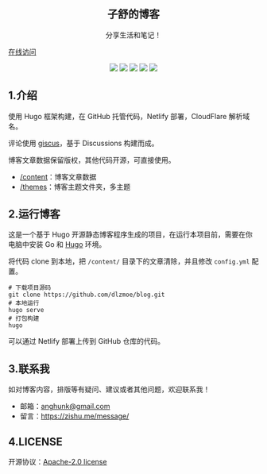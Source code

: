 <h2 align="center"> 子舒的博客 </h2>
<p align="center"> 分享生活和笔记！</p>

[在线访问](https://zishu.me)

<p align="center">
<img src="https://img.shields.io/github/last-commit/dlzmoe/blog">
<img src="https://img.shields.io/github/commit-activity/t/dlzmoe/blog">
<img src="https://img.shields.io/github/forks/dlzmoe/blog?style=flat">
<img src="https://img.shields.io/github/stars/dlzmoe/blog?style=flat">
<img src="https://img.shields.io/github/license/dlzmoe/blog">
</p>

## 1.介绍

使用 Hugo 框架构建，在 GitHub 托管代码，Netlify 部署，CloudFlare 解析域名。

评论使用 [giscus](https://giscus.app/)，基于 Discussions 构建而成。

博客文章数据保留版权，其他代码开源，可直接使用。

* [/content](content)：博客文章数据
* [/themes](themes)：博客主题文件夹，多主题


## 2.运行博客

这是一个基于 Hugo 开源静态博客程序生成的项目，在运行本项目前，需要在你电脑中安装 Go 和 [Hugo](https://gohugo.io/documentation/) 环境。

将代码 clone 到本地，把 `/content/` 目录下的文章清除，并且修改 `config.yml` 配置。

```shell
# 下载项目源码
git clone https://github.com/dlzmoe/blog.git
# 本地运行
hugo serve
# 打包构建
hugo
```

可以通过 Netlify 部署上传到 GitHub 仓库的代码。

## 3.联系我

如对博客内容，排版等有疑问、建议或者其他问题，欢迎联系我！

- 邮箱：anghunk@gmail.com
- 留言：https://zishu.me/message/

## 4.LICENSE

开源协议：[Apache-2.0 license](LICENSE)
